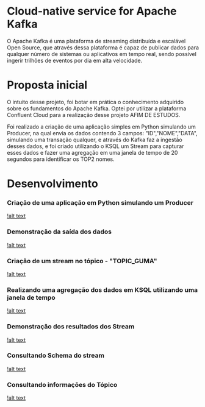 # Cloud-native service for Apache Kafka

O Apache Kafka é uma plataforma de streaming distribuída e escalável Open Source, que através dessa plataforma é 
capaz de publicar dados para qualquer número de sistemas ou aplicativos em tempo real, sendo possível ingerir
trilhões de eventos por dia em alta velocidade.

# Proposta inicial

O intuito desse projeto, foi botar em prática o conhecimento adquirido sobre os fundamentos do Apache Kafka.
Optei por utilizar a plataforma Confluent Cloud para a realização desse projeto AFIM DE ESTUDOS.

Foi realizado a criação de uma aplicação simples em Python simulando um Producer, na qual envia os dados
contendo 3 campos: "ID","NOME","DATA", simulando uma transação qualquer, e através do Kafka faz a ingestão desses dados, e foi criado utilizando o KSQL um
Stream para capturar esses dados e fazer uma agregação em uma janela de tempo de 20 segundos para identificar os TOP2 nomes.

# Desenvolvimento

### Criação de uma aplicação em Python simulando um Producer

[!alt text](https://github.com/GumaFernando/kafka_confluent_cloud/blob/main/7.png)

### Demonstração da saída dos dados

[!alt text](https://github.com/GumaFernando/kafka_confluent_cloud/blob/main/8.png)

### Criação de um stream no tópico - "TOPIC_GUMA"

[!alt text](https://github.com/GumaFernando/kafka_confluent_cloud/blob/main/1.png)

### Realizando uma agregação dos dados em KSQL utilizando uma janela de tempo 

[!alt text](https://github.com/GumaFernando/kafka_confluent_cloud/blob/main/3.png)

### Demonstração dos resultados dos Stream 

[!alt text](https://github.com/GumaFernando/kafka_confluent_cloud/blob/main/4.png)

### Consultando Schema do stream

[!alt text](https://github.com/GumaFernando/kafka_confluent_cloud/blob/main/5.png)

### Consultando informações do Tópico

[!alt text](https://github.com/GumaFernando/kafka_confluent_cloud/blob/main/6.png)
